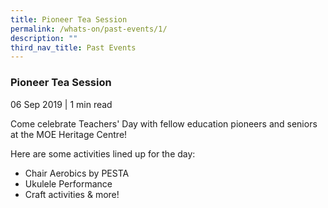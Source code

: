```yaml
---
title: Pioneer Tea Session
permalink: /whats-on/past-events/1/
description: ""
third_nav_title: Past Events
---
```

### **Pioneer Tea Session**
06 Sep 2019 | 1 min read

Come celebrate Teachers' Day with fellow education pioneers and seniors at the MOE Heritage Centre!

Here are some activities lined up for the day:

* Chair Aerobics by PESTA
* Ukulele Performance
* Craft activities & more!

